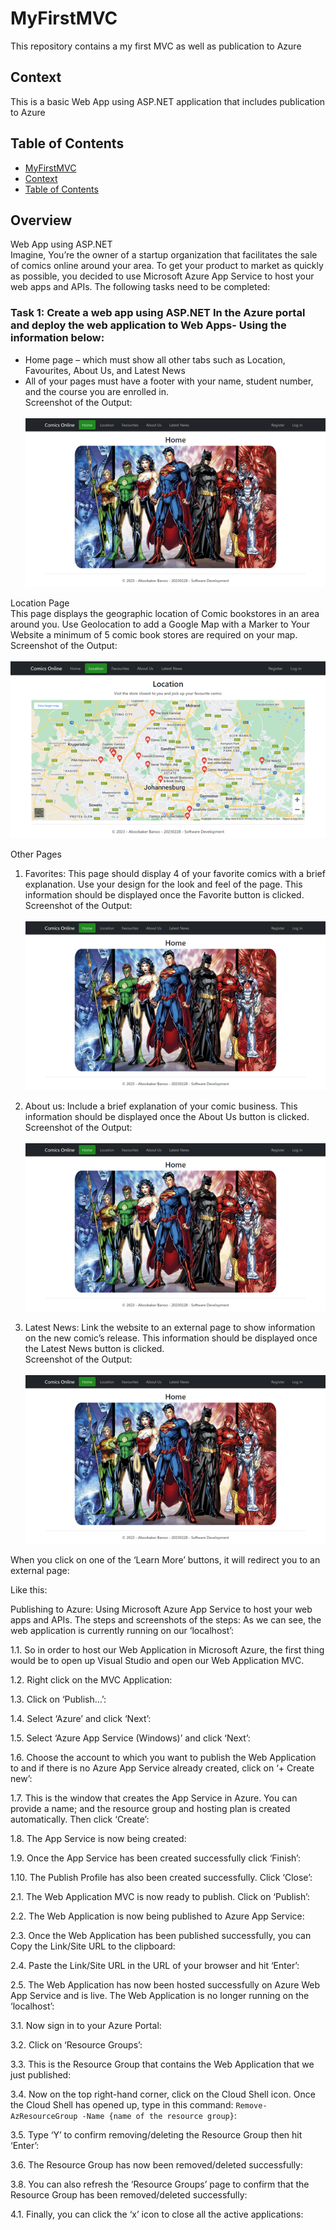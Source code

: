 # MyFirstMVC
This repository contains a my first MVC as well as publication to Azure


## Context
This is a basic Web App using ASP.NET application that includes publication to Azure


## Table of Contents
- [MyFirstMVC](#myfirstmvc)
- [Context](#context)
- [Table of Contents](#table-of-contents)


## Overview
Web App using ASP.NET  
Imagine, You’re the owner of a startup organization that facilitates the sale of comics online around your area. To get your product to market as quickly as possible, you decided to use Microsoft Azure App Service to host your web apps and APIs. The following tasks need to be completed:


### Task 1: Create a web app using ASP.NET In the Azure portal and deploy the web application to Web Apps- Using the information below:  
- Home page – which must show all other tabs such as Location, Favourites, About Us, and Latest News  
- All of your pages must have a footer with your name, student number, and the course you are enrolled in.  
Screenshot of the Output: 
<br><br>  <img src="assets/images/MFMVC1.png" alt="MyFirstMVC image 1">


Location Page  
This page displays the geographic location of Comic bookstores in an area around you. Use Geolocation to add a Google Map with a Marker to Your Website a minimum of 5 comic book stores are required on your map.  
Screenshot of the Output:
<br><br>  <img src="assets/images/MFMVC2.png" alt="MyFirstMVC image 2">


Other Pages  
1. Favorites: This page should display 4 of your favorite comics with a brief 
explanation. Use your design for the look and feel of the page. This information 
should be displayed once the Favorite button is clicked. 
Screenshot of the Output:
<br><br>  <img src="assets/images/MFMVC1.png" alt="MyFirstMVC image 1">


2. About us: Include a brief explanation of your comic business. This information 
should be displayed once the About Us button is clicked.  
Screenshot of the Output:
<br><br>  <img src="assets/images/MFMVC1.png" alt="MyFirstMVC image 1">


3. Latest News: Link the website to an external page to show information on the 
new comic’s release. This information should be displayed once the Latest News 
button is clicked.  
Screenshot of the Output: 
<br><br>  <img src="assets/images/MFMVC1.png" alt="MyFirstMVC image 1">


When you click on one of the ‘Learn More’ buttons, it will redirect you to an external page:

Like this:






Publishing to Azure: Using Microsoft Azure App Service to host your web apps and APIs. 
The steps and screenshots of the steps: 
As we can see, the web application is currently running on our ‘localhost’: 



1.1. So in order to host our Web Application in Microsoft Azure, the first thing 
would be to open up Visual Studio and open our Web Application MVC. 



1.2. Right click on the MVC Application: 



1.3. Click on ‘Publish…’: 



1.4. Select ‘Azure’ and click ‘Next’: 



1.5. Select ‘Azure App Service (Windows)’ and click ‘Next’: 



1.6. Choose the account to which you want to publish the Web Application to and if there is no Azure App Service already created, click on ‘+ Create new’: 



1.7. This is the window that creates the App Service in Azure. You can provide a name; and the resource group and hosting plan is created automatically. Then 
click ‘Create’: 



1.8. The App Service is now being created: 



1.9. Once the App Service has been created successfully click ‘Finish’: 



1.10. The Publish Profile has also been created successfully. Click ‘Close’: 




2.1. The Web Application MVC is now ready to publish. Click on ‘Publish’: 



2.2. The Web Application is now being published to Azure App Service: 



2.3. Once the Web Application has been published successfully, you can Copy the Link/Site URL to the clipboard: 



2.4. Paste the Link/Site URL in the URL of your browser and hit ‘Enter’: 



2.5. The Web Application has now been hosted successfully on Azure Web App Service and is live. The Web Application is no longer running on the ‘localhost’: 




3.1. Now sign in to your Azure Portal:



3.2. Click on ‘Resource Groups’: 



3.3. This is the Resource Group that contains the Web Application that we just published: 



3.4. Now on the top right-hand corner, click on the Cloud Shell icon. Once the Cloud Shell has opened up, type in this command: 
`Remove-AzResourceGroup -Name {name of the resource group}`: 



3.5. Type ‘Y’ to confirm removing/deleting the Resource Group then hit ‘Enter’: 



3.6. The Resource Group has now been removed/deleted successfully: 



3.8. You can also refresh the ‘Resource Groups’ page to confirm that the Resource Group has been removed/deleted successfully: 




4.1. Finally, you can click the ‘x’ icon to close all the active applications: 